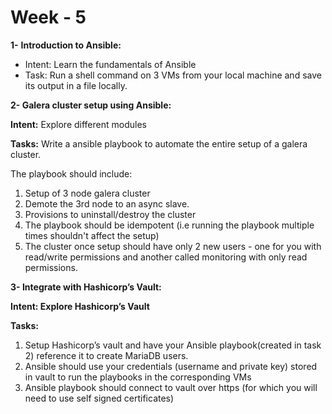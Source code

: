 # Week - 5

**1-** **Introduction to Ansible:**

- Intent: Learn the fundamentals of Ansible
- Task: Run a shell command on 3 VMs from your local machine and save its output in a file locally.

**2- Galera cluster setup using Ansible:**

**Intent:** Explore different modules

**Tasks:** Write a ansible playbook to automate the entire setup of a galera cluster.

The playbook should include:

1. Setup of 3 node galera cluster
2. Demote the 3rd node to an async slave.
3. Provisions to uninstall/destroy the cluster
4. The playbook should be idempotent (i.e running the playbook multiple times shouldn't affect the setup)
5. The cluster once setup should have only 2 new users - one for you with read/write permissions and another called monitoring with only read permissions.

**3- Integrate with Hashicorp’s Vault:**

**Intent: Explore Hashicorp’s Vault**

**Tasks:**

1. Setup Hashicorp’s vault and have your Ansible playbook(created in task 2) reference it to create MariaDB users.
2. Ansible should use your credentials (username and private key) stored in vault to run the playbooks in the corresponding VMs
3. Ansible playbook should connect to vault over https (for which you will need to use self signed certificates)